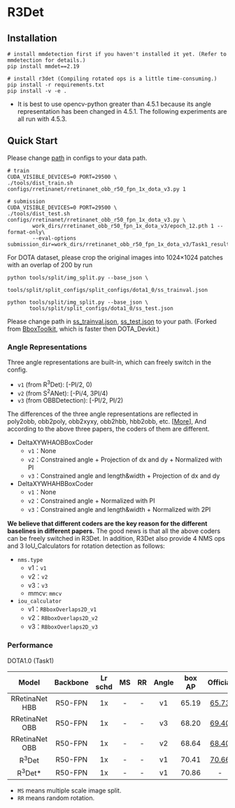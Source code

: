 # R3Det


## Installation


```shell
# install mmdetection first if you haven't installed it yet. (Refer to mmdetection for details.)
pip install mmdet==2.19

# install r3det (Compiling rotated ops is a little time-consuming.)
pip install -r requirements.txt
pip install -v -e .

```

- It is best to use opencv-python greater than 4.5.1 because its angle representation has been changed in 4.5.1. The following experiments are all run with 4.5.3.


## Quick Start

Please change [path](configs/rretinanet/rretinanet_obb_r50_fpn_1x_dota_v3.py#L3) in configs to your data path.
```shell
# train
CUDA_VISIBLE_DEVICES=0 PORT=29500 \
./tools/dist_train.sh configs/rretinanet/rretinanet_obb_r50_fpn_1x_dota_v3.py 1

# submission
CUDA_VISIBLE_DEVICES=0 PORT=29500 \
./tools/dist_test.sh configs/rretinanet/rretinanet_obb_r50_fpn_1x_dota_v3.py \
        work_dirs/rretinanet_obb_r50_fpn_1x_dota_v3/epoch_12.pth 1 --format-only\
        --eval-options submission_dir=work_dirs/rretinanet_obb_r50_fpn_1x_dota_v3/Task1_results
```

For DOTA dataset, please crop the original images into 1024×1024 patches with an overlap of 200 by run
```shell
python tools/split/img_split.py --base_json \
       tools/split/split_configs/split_configs/dota1_0/ss_trainval.json

python tools/split/img_split.py --base_json \
       tools/split/split_configs/dota1_0/ss_test.json

```
Please change path in [ss_trainval.json](./tools/split/split_configs/dota1_0/ss_trainval.json#L4-L11), [ss_test.json](./tools/split/split_configs/dota1_0/ss_test.json#L5)  to your path. (Forked from [BboxToolkit](https://github.com/jbwang1997/BboxToolkit), which is faster then DOTA_Devkit.)





### Angle Representations
Three angle representations are built-in, which can freely switch in the config.

- `v1` (from R<sup>3</sup>Det): [-PI/2, 0)
- `v2` (from S<sup>2</sup>ANet): [-Pi/4, 3PI/4)
- `v3` (from OBBDetection): [-PI/2, PI/2)

The differences of the three angle representations are reflected in poly2obb, obb2poly, obb2xyxy, obb2hbb, hbb2obb, etc. [[More](./r3det/core/bbox/rtransforms.py)], And according to the above three papers, the coders of them are different.

- DeltaXYWHAOBBoxCoder
  - `v1`：None
  - `v2`：Constrained angle + Projection of dx and dy + Normalized with PI
  - `v3`：Constrained angle and length&width + Projection of dx and dy
- DeltaXYWHAHBBoxCoder
  - `v1`：None
  - `v2`：Constrained angle  + Normalized with PI
  - `v3`：Constrained angle and length&width  + Normalized with 2PI

**We believe that different coders are the key reason for the different baselines in different papers.** The good news is that all the above coders can be freely switched in R3Det. In addition, R3Det also provide 4 NMS ops and 3 IoU_Calculators for rotation detection as follows:

- `nms.type`
  - v1：`v1`
  - v2：`v2`
  - v3：`v3`
  - mmcv: `mmcv`
- `iou_calculator`
  - v1：`RBboxOverlaps2D_v1`
  - v2：`RBboxOverlaps2D_v2`
  - v3：`RBboxOverlaps2D_v3`

<!-- **Note: After switching the `angle_version` on the first line of the configuration file, please confirm whether the above mentioned `nms.type` and `iou_calculator` are consistent with the angle representation.** -->


### Performance


<summary>DOTA1.0 (Task1)</summary>


| Model | Backbone | Lr schd | MS | RR | Angle | box AP | Official | Download |
|:--------:|:--------:|:-------:|:--:|:------:|:--------:|:------:|:------:|:------:|
|RRetinaNet HBB |  R50-FPN |    1x   |  - |    -   | v1 |  65.19  |  [65.73](https://github.com/yangxue0827/RotationDetection)  | [Baidu:0518](https://pan.baidu.com/s/1ijkb0y_yAaicT-Z9_ljKeA)/[Google](https://drive.google.com/drive/folders/1CeD3QPTQRRSI7WKMwWE3EUWhzD2qN4e4?usp=sharing)
|RRetinaNet OBB|  R50-FPN |    1x   |  - |    -   | v3 |  68.20  |  [69.40](https://github.com/jbwang1997/OBBDetection/tree/master/configs/obb/retinanet_obb)  | [Baidu:0518](https://pan.baidu.com/s/1ijkb0y_yAaicT-Z9_ljKeA)/[Google](https://drive.google.com/drive/folders/1CeD3QPTQRRSI7WKMwWE3EUWhzD2qN4e4?usp=sharing) |
|RRetinaNet OBB |  R50-FPN |    1x   |  - |    -   | v2 |  68.64  |  [68.40](https://github.com/csuhan/s2anet)  | [Baidu:0518](https://pan.baidu.com/s/14o4sNxzfWQj1oGFjBzX8Kg)/[Google]()|
|R<sup>3</sup>Det|  R50-FPN |    1x   |  - |    -   | v1 |  70.41  |  [70.66](https://github.com/yangxue0827/RotationDetection)  | [Baidu:0518](https://pan.baidu.com/s/1ECNAzE3xaXXO7Pj2p_bLDw)/[Google]() |
|R<sup>3</sup>Det*|  R50-FPN |    1x   |  - |    -   | v1 |  70.86  |  -  | [Baidu:0518](https://pan.baidu.com/s/1kWg-bz2KjDcI-s_IWvUE6A)/[Google]() |

- `MS` means multiple scale image split.
- `RR` means random rotation.
